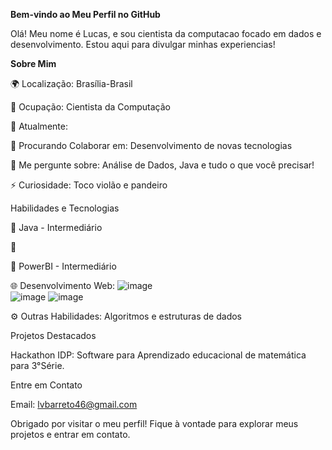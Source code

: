 **Bem-vindo ao Meu Perfil no GitHub**

Olá! Meu nome é Lucas, e sou cientista da computacao focado em dados e desenvolvimento. Estou aqui para divulgar minhas experiencias!

**Sobre Mim**

🌍 Localização: Brasília-Brasil

💼 Ocupação: Cientista da Computação

🌱 Atualmente: 

👯 Procurando Colaborar em: Desenvolvimento de novas tecnologias

💬 Me pergunte sobre: Análise de Dados, Java e tudo o que você precisar!

⚡ Curiosidade: Toco violão e pandeiro

Habilidades e Tecnologias

📱 Java - Intermediário

📱

📱 PowerBI - Intermediário

🌐 Desenvolvimento Web:  ![image](https://github.com/LucasB712/LucasB712/assets/93289129/10bbad8b-f28d-4f46-934b-65663a001261)   
![image](https://github.com/LucasB712/LucasB712/assets/93289129/8d55a0fe-2c23-43fb-9f25-2807e1cd2d88) 
![image](https://github.com/LucasB712/LucasB712/assets/93289129/ec6cb157-f862-4521-ac12-c919b3c8042a)


⚙️ Outras Habilidades: Algoritmos e estruturas de dados

Projetos Destacados

Hackathon IDP: Software para Aprendizado educacional de matemática para 3°Série.

Entre em Contato

Email: lvbarreto46@gmail.com

Obrigado por visitar o meu perfil! Fique à vontade para explorar meus projetos e entrar em contato.
